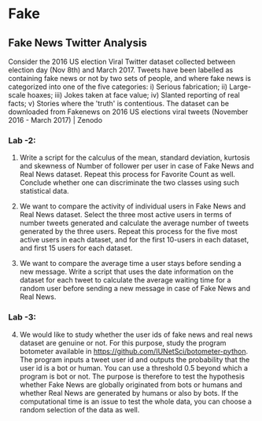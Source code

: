 # Fake

## Fake News Twitter Analysis

Consider the 2016 US election Viral Twitter dataset collected between election day (Nov 8th) and March
2017. Tweets have been labelled as containing fake news or not by two sets of people, and where fake
news is categorized into one of the five categories: i) Serious fabrication; ii) Large-scale hoaxes; iii) Jokes
taken at face value; iv) Slanted reporting of real facts; v) Stories where the 'truth' is contentious. The
dataset can be downloaded from Fakenews on 2016 US elections viral tweets (November 2016 - March
2017) | Zenodo

### Lab -2: 
1. Write a script for the calculus of the mean, standard deviation, kurtosis and skewness of Number
of follower per user in case of Fake News and Real News dataset. Repeat this process for Favorite
Count as well. Conclude whether one can discriminate the two classes using such statistical data.

3. We want to compare the activity of individual users in Fake News and Real News dataset. Select
the three most active users in terms of number tweets generated and calculate the average
number of tweets generated by the three users. Repeat this process for the five most active users
in each dataset, and for the first 10-users in each dataset, and first 15 users for each dataset.

3. We want to compare the average time a user stays before sending a new message. Write a script
that uses the date information on the dataset for each tweet to calculate the average waiting time
for a random user before sending a new message in case of Fake News and Real News.

### Lab -3: 

4. We would like to study whether the user ids of fake news and real news dataset are genuine or not. For this
purpose, study the program botometer available in https://github.com/IUNetSci/botometer-python. The
program inputs a tweet user id and outputs the probability that the user id is a bot or human. You can use a
threshold 0.5 beyond which a program is bot or not. The purpose is therefore to test the hypothesis whether
Fake News are globally originated from bots or humans and whether Real News are generated by humans or also
by bots. If the computational time is an issue to test the whole data, you can choose a random selection of the
data as well. 
